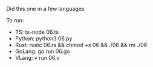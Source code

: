 Did this one in a few languages

To run:
- TS: ts-node 06.ts
- Python: python3 06.py
- Rust: rustc 06.rs && chmod +x 06 && ./06 && rm ./06 
- GoLang: go run 06.go
- VLang: v run 06.v
